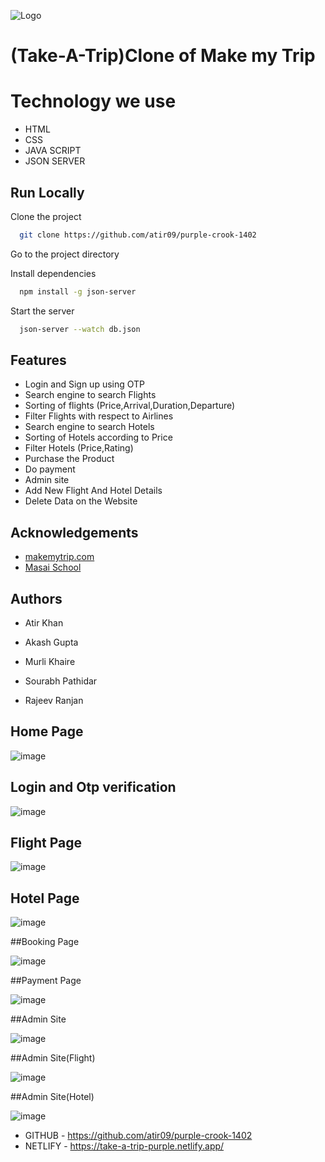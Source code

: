 
![Logo](https://imgak.mmtcdn.com/pwa_v3/pwa_hotel_assets/header/mmtLogoWhite.png)

# (Take-A-Trip)Clone of Make my Trip

# Technology we use


- HTML
- CSS
- JAVA SCRIPT
- JSON SERVER



## Run Locally

Clone the project

```bash
  git clone https://github.com/atir09/purple-crook-1402
```

Go to the project directory


Install dependencies

```bash
  npm install -g json-server
```


Start the server

```bash
  json-server --watch db.json
```




## Features

- Login and Sign up using OTP
- Search engine to search Flights
- Sorting of flights (Price,Arrival,Duration,Departure)
- Filter Flights with respect to Airlines
-  Search engine to search Hotels
- Sorting of Hotels according to Price
- Filter Hotels (Price,Rating)
- Purchase the Product
- Do payment
- Admin site 
- Add New Flight And Hotel Details
- Delete Data on the Website


## Acknowledgements

 - [makemytrip.com](https://www.makemytrip.com/)
 - [Masai School](https://masaischool.com/)


## Authors

-  Atir Khan

- Akash Gupta

- Murli Khaire

- Sourabh Pathidar

- Rajeev Ranjan

## Home Page


![image](https://drive.google.com/uc?export=view&id=1rMXPPAjk20bqgEOFdIpFbspYeC1OAtJV)


## Login and Otp verification

![image](https://drive.google.com/uc?export=view&id=1rGoQBin8NQ0AVW-u0jLmqekKZXSZ4YI6)


## Flight Page

![image](https://drive.google.com/uc?export=view&id=1vQvpRQcpf3yajdCpp5NTL1Rs0nss4QJm)


## Hotel Page

![image](https://drive.google.com/uc?export=view&id=1QXdTwlOVuxz7sd72FlGUSghR8NMeEkM1)


##Booking Page

![image](https://drive.google.com/uc?export=view&id=1t9viNPDOWB1AnssQaxvIVoSughDD0Y2h)


##Payment Page

![image](https://drive.google.com/uc?export=view&id=1cYK5spLx1zL-jitKwI-p7ftXGWDqu63h)


##Admin Site

![image](https://drive.google.com/uc?export=view&id=1vTKgKJ5HIVUhYReB2QyWM5Nzg5Y141GX)

##Admin Site(Flight)

![image](https://drive.google.com/uc?export=view&id=1rXvvNmKxOQx79fU55vIj1dv854byACVs)


##Admin Site(Hotel)

![image](https://drive.google.com/uc?export=view&id=1Ek5uuromp3QiE0rfxHeFzkINpXze4Oz9)





- GITHUB - https://github.com/atir09/purple-crook-1402
- NETLIFY - https://take-a-trip-purple.netlify.app/


